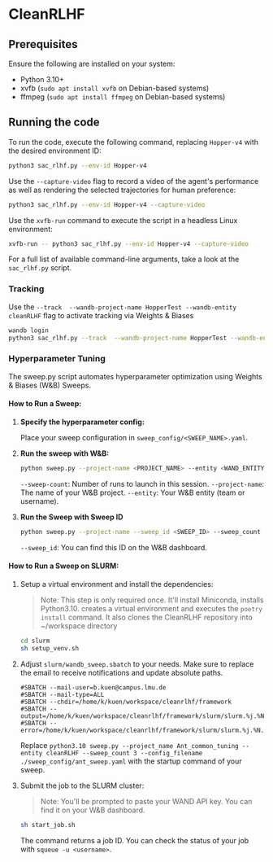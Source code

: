 # CleanRLHF

## Prerequisites

Ensure the following are installed on your system:
- Python 3.10+
- xvfb (`sudo apt install xvfb` on Debian-based systems)
- ffmpeg (`sudo apt install ffmpeg` on Debian-based systems)

## Running the code

To run the code, execute the following command, replacing `Hopper-v4` with the desired environment ID:

```bash
python3 sac_rlhf.py --env-id Hopper-v4
```

Use the `--capture-video` flag to record a video of the agent's performance as well as rendering 
the selected trajectories for human preference:

```bash
python3 sac_rlhf.py --env-id Hopper-v4 --capture-video
```

Use the `xvfb-run` command to execute the script in a headless Linux environment:

```bash
xvfb-run -- python3 sac_rlhf.py --env-id Hopper-v4 --capture-video
```

For a full list of available command-line arguments, take a look at the `sac_rlhf.py` script.

### Tracking

Use the `--track  --wandb-project-name HopperTest --wandb-entity cleanRLHF` flag to activate tracking via Weights &
Biases

```bash
wandb login
python3 sac_rlhf.py --track  --wandb-project-name HopperTest --wandb-entity cleanRLHF
```

### Hyperparameter Tuning

The sweep.py script automates hyperparameter optimization using Weights & Biases (W&B) Sweeps. 

#### How to Run a Sweep:
1. **Specify the hyperparameter config:**

   Place your sweep configuration in `sweep_config/<SWEEP_NAME>.yaml`.


2. **Run the sweep with W&B:**

   ```bash
   python sweep.py --project-name <PROJECT_NAME> --entity <WAND_ENTITY> --sweep-count 3 --config-filename ./sweep_config/<SWEEP_NAME>.yaml
   ```
   `--sweep-count`:  Number of runs to launch in this session.
   `--project-name`: The name of your W&B project.
    `--entity`: Your W&B entity (team or username).


3. **Run the Sweep with Sweep ID**

    ```bash
   python sweep.py --project-name --sweep_id <SWEEP_ID> --sweep_count 3 
   ```

    `--sweep_id`:  You can find this ID on the W&B dashboard.

#### How to Run a Sweep on SLURM:

1. Setup a virtual environment and install the dependencies:

   > Note: This step is only required once. It'll install Miniconda, installs Python3.10. creates a virtual environment
   > and executes the `poetry install` command.
   > It also clones the CleanRLHF repository into ~/workspace directory

   ```bash
   cd slurm
   sh setup_venv.sh
   ```

2. Adjust `slurm/wandb_sweep.sbatch` to your needs. Make sure to replace the email to receive notifications and update 
   absolute paths.

   ```
   #SBATCH --mail-user=b.kuen@campus.lmu.de
   #SBATCH --mail-type=ALL
   #SBATCH --chdir=/home/k/kuen/workspace/cleanrlhf/framework
   #SBATCH --output=/home/k/kuen/workspace/cleanrlhf/framework/slurm/slurm.%j.%N.out
   #SBATCH --error=/home/k/kuen/workspace/cleanrlhf/framework/slurm/slurm.%j.%N.err
   ```
   
   Replace `python3.10 sweep.py --project_name Ant_common_tuning --entity cleanRLHF --sweep_count 3 --config_filename ./sweep_config/ant_sweep.yaml`
   with the startup command of your sweep.

3. Submit the job to the SLURM cluster:

   > Note: You'll be prompted to paste your WAND API key. You can find it on your W&B dashboard.

   ```bash
   sh start_job.sh
   ```
   
   The command returns a job ID. You can check the status of your job with `squeue -u <username>`.
